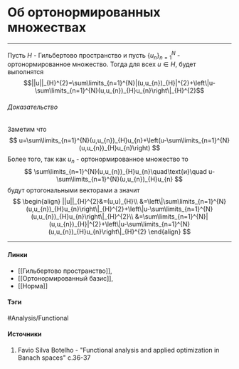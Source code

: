 # Об ортонормированных множествах
***
Пусть $H$ - Гильбертово пространство и пусть $\{u_{n}\}_{n=1}^{N}$ - ортонормированное множество.
Тогда для всех $u\in H$, будет выполнятся $$||u||_{H}^{2}=\sum\limits_{n=1}^{N}|(u,u_{n})_{H}|^{2}+\left\|u-\sum\limits_{n=1}^{N}(u,u_{n})_{H}u_{n}\right\|_{H}^{2}$$
###### Доказательство
Заметим что
$$
u=\sum\limits_{n=1}^{N}(u,u_{n})_{H}u_{n}+\left(u-\sum\limits_{n=1}^{N}(u,u_{n})_{H}u_{n}\right)
$$
Более того, так как $u_{n}$ - ортонормированное множество то 
$$
\sum\limits_{n=1}^{N}(u,u_{n})_{H}u_{n}\quad\text{и}\quad u-\sum\limits_{n=1}^{N}(u,u_{n})_{H}u_{n}
$$
будут ортогональными векторами а значит
$$
\begin{align}
||u||_{H}^{2}&=(u,u)_{H}\\
&=\left\|\sum\limits_{n=1}^{N}(u,u_{n})_{H}u_{n}\right\|_{H}^{2}+\left\|u-\sum\limits_{n=1}^{N}(u,u_{n})_{H}u_{n}\right\|_{H}^{2}\\
&=\sum\limits_{n=1}^{N}|(u,u_{n})_{H}|^{2}+\left\|u-\sum\limits_{n=1}^{N}(u,u_{n})_{H}u_{n}\right\|_{H}^{2}
\end{align}
$$
***
#### Линки
- [[Гильбертово пространство]],
- [[Ортонормированный базис]],
- [[Норма]]
#### Тэги
 #Analysis/Functional 
#### Источники
1. Favio Silva Botelho - "Functional analysis and applied optimization in Banach spaces" c.36-37